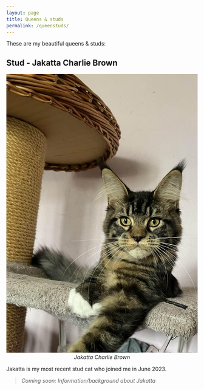 ```yaml
---
layout: page
title: Queens & studs
permalink: /queenstuds/
---
```

These are my beautiful queens & studs:

## Stud - Jakatta Charlie Brown

<div class="align-right" style="text-align:center">
    <img src="/assets/images/gallery/Jakatta.jpg" class="align-right" alt="">
    <br/>
    <em>Jakatta Charlie Brown</em>
</div>

Jakatta is my most recent stud cat who joined me in June 2023.

> *Coming soon: Information/background about Jakatta*